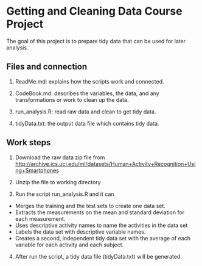 # Getting and Cleaning Data Course Project

The goal of this project is to prepare tidy data that can be used for later analysis. 

## Files and connection 
1) ReadMe.md: explains how the scripts work and connected.

2) CodeBook.md: describes the variables, the data, and any transformations or work to clean up the data.

3) run_analysis.R: read raw data and clean to get tidy data.

4) tidyData.txt: the output data file which contains tidy data.

## Work steps
1) Download the raw data zip file from http://archive.ics.uci.edu/ml/datasets/Human+Activity+Recognition+Using+Smartphones

2) Unzip the file to working directory

3) Run the script run_analysis.R and it can

* Merges the training and the test sets to create one data set.
* Extracts the measurements on the mean and standard deviation for each measurement.
* Uses descriptive activity names to name the activities in the data set
* Labels the data set with descriptive variable names.
* Creates a second, independent tidy data set with the average of each variable for each activity and each subject.

4) After run the script, a tidy data file (tidyData.txt) will be generated. 
